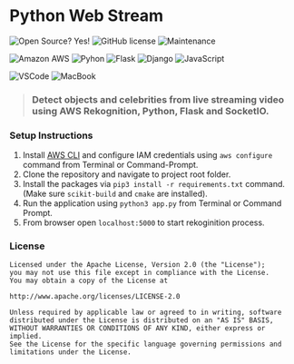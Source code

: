 # Python Web Stream

![Open Source? Yes!](https://badgen.net/badge/Open%20Source%20%3F/Yes%21/blue?icon=github) ![GitHub license](https://badgen.net/pub/license/pubx) ![Maintenance](https://img.shields.io/badge/Maintained%3F-yes-green.svg)

![Amazon AWS](https://img.shields.io/badge/Amazon_AWS-232F3E?style=flat&logo=amazon-aws&logoColor=white) ![Pyhon](https://img.shields.io/badge/Python-3776AB?style=flat&logo=python&logoColor=white) ![Flask](https://img.shields.io/badge/Flask-000000?style=flat&logo=flask&logoColor=white) ![Django](https://img.shields.io/badge/Django-092E20?style=flat&logo=django&logoColor=white) ![JavaScript](https://img.shields.io/badge/JavaScript-F7DF1E?style=flat&logo=javascript&logoColor=black)

![VSCode](https://img.shields.io/badge/Made%20for-VSCode-1f425f.svg) ![MacBook](https://img.shields.io/badge/Apple-MacBook_Pro_2018-999999?style=flat&logo=apple&logoColor=white)


> ### Detect objects and celebrities from live streaming video using AWS Rekognition, Python, Flask and SocketIO.



### Setup Instructions

1. Install [AWS CLI](https://aws.amazon.com/cli/) and configure IAM credentials using `aws configure` command from Terminal or Command-Prompt.
2. Clone the repository and navigate to project root folder.
3. Install the packages via `pip3 install -r requirements.txt` command. (Make sure `scikit-build` and `cmake` are installed).
4. Run the application using `python3 app.py` from Terminal or Command Prompt.
5. From browser open `localhost:5000` to start rekoginition process.

### License

```
Licensed under the Apache License, Version 2.0 (the "License");
you may not use this file except in compliance with the License.
You may obtain a copy of the License at

http://www.apache.org/licenses/LICENSE-2.0

Unless required by applicable law or agreed to in writing, software
distributed under the License is distributed on an "AS IS" BASIS,
WITHOUT WARRANTIES OR CONDITIONS OF ANY KIND, either express or implied.
See the License for the specific language governing permissions and
limitations under the License.
```
